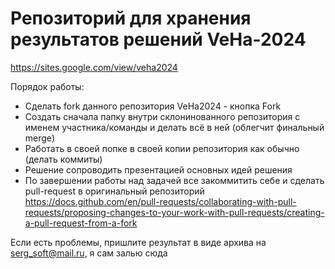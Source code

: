 # Репозиторий для хранения результатов решений VeHa-2024 

https://sites.google.com/view/veha2024 

Порядок работы:

- Сделать fork данного репозитория VeHa2024 - кнопка Fork
- Cоздать сначала папку внутри склонинованного репозитория с именем участника/команды и делать всё в ней (облегчит финальный merge)
- Работать в своей попке в своей копии репозитория как обычно (делать коммиты)
- Решение сопроводить презентацией основных идей решения
- По завершении работы над задачей все закоммитить себе и сделать pull-request в оригинальный репозиторий https://docs.github.com/en/pull-requests/collaborating-with-pull-requests/proposing-changes-to-your-work-with-pull-requests/creating-a-pull-request-from-a-fork

Если есть проблемы, пришлите результат в виде архива на serg_soft@mail.ru, я сам залью сюда


